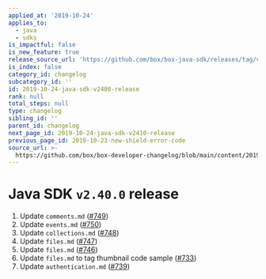 ```yaml
---
applied_at: '2019-10-24'
applies_to:
  - java
  - sdks
is_impactful: false
is_new_feature: true
release_source_url: 'https://github.com/box/box-java-sdk/releases/tag/v2.40.0'
is_index: false
category_id: changelog
subcategory_id: ''
id: 2019-10-24-java-sdk-v2400-release
rank: null
total_steps: null
type: changelog
sibling_id: ''
parent_id: changelog
next_page_id: 2019-10-24-java-sdk-v2410-release
previous_page_id: 2019-10-23-new-shield-error-code
source_url: >-
  https://github.com/box/box-developer-changelog/blob/main/content/2019/10-24-java-sdk-v2400-release.md
---
```

# Java SDK `v2.40.0` release

1. Update `comments.md` ([#749](https://github.com/box/box-java-sdk/pull/749))
2. Update `events.md` ([#750](https://github.com/box/box-java-sdk/pull/750))
3. Update `collections.md` ([#748](https://github.com/box/box-java-sdk/pull/748))
4. Update `files.md` ([#747](https://github.com/box/box-java-sdk/pull/747))
5. Update `files.md` ([#746](https://github.com/box/box-java-sdk/pull/746))
6. Update `files.md` to tag thumbnail code sample ([#733](https://github.com/box/box-java-sdk/pull/733))
7. Update `authentication.md` ([#739](https://github.com/box/box-java-sdk/pull/739))